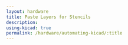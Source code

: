 ```yaml
---
layout: hardware
title: Paste Layers for Stencils
description:
using-kicad: true
permalink: /hardware/automating-kicad/:title
---
```



